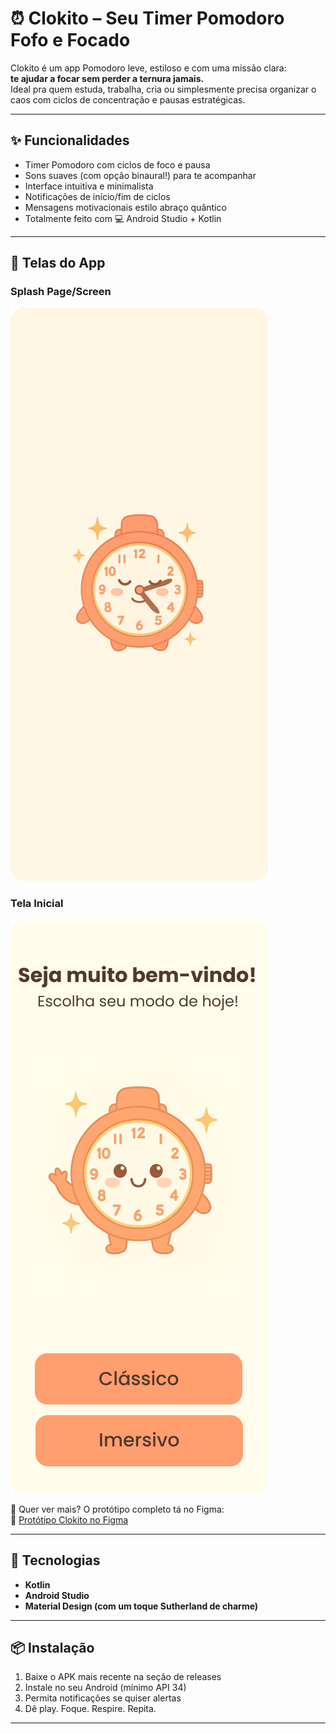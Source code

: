 # ⏰ Clokito – Seu Timer Pomodoro Fofo e Focado

Clokito é um app Pomodoro leve, estiloso e com uma missão clara:  
**te ajudar a focar sem perder a ternura jamais.**  
Ideal pra quem estuda, trabalha, cria ou simplesmente precisa organizar o caos com ciclos de concentração e pausas estratégicas.

---

## ✨ Funcionalidades

- Timer Pomodoro com ciclos de foco e pausa
- Sons suaves (com opção binaural!) para te acompanhar
- Interface intuitiva e minimalista
- Notificações de início/fim de ciclos
- Mensagens motivacionais estilo abraço quântico
- Totalmente feito com 💻 Android Studio + Kotlin

---

## 📱 Telas do App

### Splash Page/Screen
![Splash Page](Frames/splash%20page.png)

### Tela Inicial
![Tela Inicial](Frames/inicio.png)

👀 Quer ver mais? O protótipo completo tá no Figma:  
🌌 [Protótipo Clokito no Figma](https://www.figma.com/design/X72MSa9kY645oB5XWa54Vh/Clokito?node-id=0-1&t=YvkE7FXxnx05UMcJ-1)

---

## 🔧 Tecnologias

- **Kotlin**
- **Android Studio**
- **Material Design (com um toque Sutherland de charme)**

---

## 📦 Instalação

1. Baixe o APK mais recente na seção de releases
2. Instale no seu Android (mínimo API 34)
3. Permita notificações se quiser alertas
4. Dê play. Foque. Respire. Repita.

---

